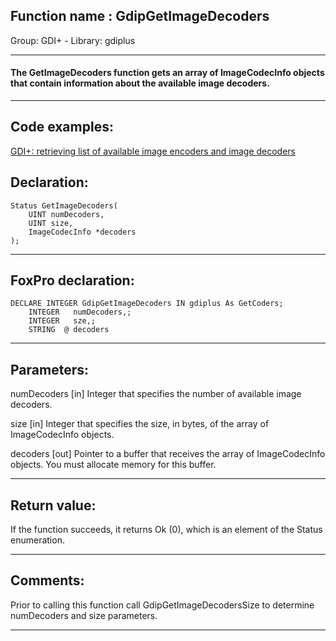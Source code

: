 
## Function name : GdipGetImageDecoders
Group: GDI+ - Library: gdiplus    
***  


#### The GetImageDecoders function gets an array of ImageCodecInfo objects that contain information about the available image decoders.
***  


## Code examples:
[GDI+: retrieving list of available image encoders and image decoders](../../samples/sample_459.md)  

## Declaration:
```foxpro  
Status GetImageDecoders(
	UINT numDecoders,
	UINT size,
	ImageCodecInfo *decoders
);  
```  
***  


## FoxPro declaration:
```foxpro  
DECLARE INTEGER GdipGetImageDecoders IN gdiplus As GetCoders;
	INTEGER   numDecoders,;
	INTEGER   sze,;
	STRING  @ decoders  
```  
***  


## Parameters:
numDecoders
[in] Integer that specifies the number of available image decoders. 

size
[in] Integer that specifies the size, in bytes, of the array of ImageCodecInfo objects.

decoders
[out] Pointer to a buffer that receives the array of ImageCodecInfo objects. You must allocate memory for this buffer.  
***  


## Return value:
If the function succeeds, it returns Ok (0), which is an element of the Status enumeration.  
***  


## Comments:
Prior to calling this function call GdipGetImageDecodersSize to determine numDecoders and size parameters.  
  
***  

